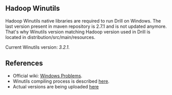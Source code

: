 ## Hadoop Winutils

Hadoop Winutils native libraries are required to run Drill on Windows. The last version present in maven repository is 2.7.1 and is not updated anymore.
That's why Winutils version matching Hadoop version used in Drill is located in distribution/src/main/resources.

Current Winutils version: *3.2.1.*

## References
- Official wiki: [Windows Problems](https://cwiki.apache.org/confluence/display/HADOOP2/WindowsProblems).
- Winutils compiling process is described [here](https://github.com/steveloughran/winutils).
- Actual versions are being uploaded [here](https://github.com/cdarlint/winutils)